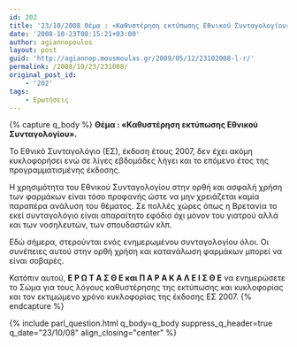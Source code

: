 ```yaml
---
id: 202
title: '23/10/2008 Θέμα : «Καθυστέρηση εκτύπωσης Εθνικού Συνταγολογίου».'
date: '2008-10-23T08:15:21+03:00'
author: agiannopoulos
layout: post
guid: 'http://agiannop.mousmoulas.gr/2009/05/12/23102008-l-r/'
permalink: /2008/10/23/231008/
original_post_id:
    - '202'
tags:
    - Ερωτήσεις
---
```


{% capture q_body %}
**Θέμα : «Καθυστέρηση εκτύπωσης Εθνικού Συνταγολογίου».**

Το Εθνικό Συνταγολόγιο (ΕΣ), έκδοση έτους 2007, δεν έχει ακόμη κυκλοφορήσει ενώ σε λίγες εβδομάδες λήγει και το επόμενο έτος της προγραμματισμένης έκδοσης.

Η χρησιμότητα του Εθνικού Συνταγολογίου στην ορθή και ασφαλή χρήση των φαρμάκων είναι τόσο προφανής ώστε να μην χρειάζεται καμία παραπέρα ανάλυση του θέματος. Σε πολλές χώρες όπως η Βρετανία το εκεί συνταγολόγιο είναι απαραίτητο εφόδιο όχι μόνον του γιατρού αλλά και των νοσηλευτών, των σπουδαστών κλπ.

Εδώ σήμερα, στερούνται ενός ενημερωμένου συνταγολογίου όλοι. Οι συνέπειες αυτού στην ορθή χρήση και κατανάλωση φαρμάκων μπορεί να είναι σοβαρές.

Κατόπιν αυτού, **Ε Ρ Ω Τ Α Σ Θ Ε και Π Α Ρ Α Κ Α Λ Ε Ι Σ Θ Ε** να ενημερώσετε το Σώμα για τους λόγους καθυστέρησης της εκτύπωσης και κυκλοφορίας και τον εκτιμώμενο χρόνο κυκλοφορίας της έκδοσης ΕΣ 2007.
{% endcapture %}

{% include parl_question.html q_body=q_body suppress_q_header=true q_date="23/10/08" align_closing="center" %}